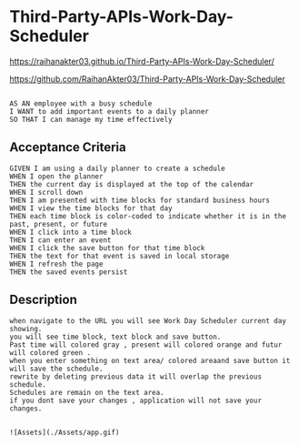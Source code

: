 
# Third-Party-APIs-Work-Day-Scheduler
https://raihanakter03.github.io/Third-Party-APIs-Work-Day-Scheduler/



https://github.com/RaihanAkter03/Third-Party-APIs-Work-Day-Scheduler
```

AS AN employee with a busy schedule
I WANT to add important events to a daily planner
SO THAT I can manage my time effectively
```

## Acceptance Criteria

```
GIVEN I am using a daily planner to create a schedule
WHEN I open the planner
THEN the current day is displayed at the top of the calendar
WHEN I scroll down
THEN I am presented with time blocks for standard business hours
WHEN I view the time blocks for that day
THEN each time block is color-coded to indicate whether it is in the past, present, or future
WHEN I click into a time block
THEN I can enter an event
WHEN I click the save button for that time block
THEN the text for that event is saved in local storage
WHEN I refresh the page
THEN the saved events persist
```
## Description
```
when navigate to the URL you will see Work Day Scheduler current day showing.
you will see time block, text block and save button.
Past time will colored gray , present will colored orange and futur will colored green . 
when you enter something on text area/ colored areaand save button it will save the schedule. 
rewrite by deleting previous data it will overlap the previous schedule.
Schedules are remain on the text area.
if you dont save your changes , application will not save your changes.


![Assets](./Assets/app.gif)
